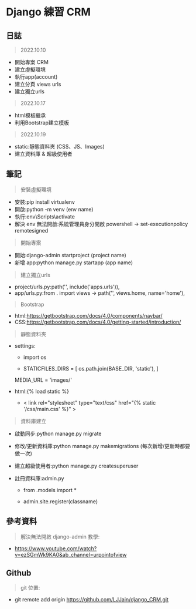 # Django 練習 CRM

## 日誌
> 2022.10.10
- 開始專案 CRM
- 建立虛擬環境
- 執行app(account)
- 建立分頁 views urls
- 建立獨立urls

> 2022.10.17
- html模板繼承
- 利用Bootstrap建立模板

> 2022.10.19
- static:靜態資料夾 (CSS、JS、Images)
- 建立資料庫 & 超級使用者



## 筆記
> 安裝虛擬環境
- 安裝:pip install virtualenv
- 開啟:python -m venv (env name)
- 執行:env\Scripts\activate
- 解決 env 無法開啟:系統管理員身分開啟 powershell -> set-executionpolicy remotesigned

> 開始專案
- 開始:django-admin startproject (project name)
- 新增 app:python manage.py startapp (app name)

> 建立獨立urls
- project/urls.py:path('', include('apps.urls')),
- app/urls.py:from . import views -> path('', views.home, name='home'),

> Bootstrap
- html:https://getbootstrap.com/docs/4.0/components/navbar/
- CSS:https://getbootstrap.com/docs/4.0/getting-started/introduction/

> 靜態資料夾
- settings:

    - import os

    - STATICFILES_DIRS = [
        os.path.join(BASE_DIR, 'static'),
    ]

    MEDIA_URL = 'images/' 

- html:{% load static %}  

    - < link rel="stylesheet" type="text/css" href="{% static '/css/main.css' %}" >

> 資料庫建立
- 啟動同步:python manage.py migrate
- 修改/更新資料庫:python manage.py makemigrations (每次新增/更新時都要做一次)
- 建立超級使用者:python manage.py createsuperuser
- 註冊資料庫:admin.py

    - from .models import *

    - admin.site.register(classname)






## 參考資料

> 解決無法開啟 django-admin 教學:
- https://www.youtube.com/watch?v=ezSGmWk9KA0&ab_channel=urpointofview


## Github

> git 位置:
- git remote add origin https://github.com/LJJain/django_CRM.git
